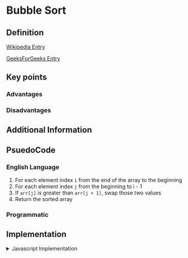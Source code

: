 # Bubble Sort

## Definition

<!-- TODO -->

[Wikipedia Entry](https://en.wikipedia.org/wiki/)

[GeeksForGeeks Entry](https://www.geeksforgeeks.org/selection-sort/)

## Key points

### Advantages

### Disadvantages

## Additional Information

## PsuedoCode

### English Language

1. For each element index `i` from the end of the array to the beginning
2. For each element index `j` from the beginning to i - 1
3. If `arr[j]` is greater than `arr[j + 1]`, swap those two values
4. Return the sorted array

### Programmatic

## Implementation

<details>
<summary>Javascript Implementation</summary>

```js
    function bubbleSort(arr, fn) {
        const comparator = typeof fn === "function" ? fn : (x, y) => x - y;

        for (let i = arr.length; i > 0; i--) {
            for (let j = 0; j < i - 1; j++) {
                if (comparator(arr[j], arr[j + 1]) > 0) swap(arr, j, j + 1);
            }
        }

        return arr
    }

    function swap(arr, i1, i2) {
        [arr[i2], arr[i1]] = [arr[i1], arr[i2]];
    }
```

</details>
